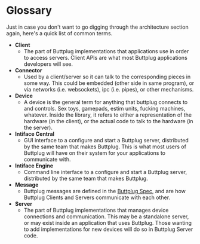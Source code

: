 # Glossary

Just in case you don't want to go digging through the architecture section again, here's a quick list of common terms.

* **Client**
  * The part of Buttplug implementations that applications use in order to access servers. Client
    APIs are what most Buttplug applications developers will see.
* **Connector**
  * Used by a client/server so it can talk to the corresponding pieces in some way. This could be
    embedded (other side in same program), or via networks (i.e. websockets), ipc (i.e. pipes), or
    other mechanisms.
* **Device**
  * A device is the general term for anything that buttplug connects to and controls. Sex toys,
    gamepads, estim units, fucking machines, whatever. Inside the library, it refers to either a
    representation of the hardware (in the client), or the actual code to talk to the hardware (in
    the server).
* **Intiface Central**
  * GUI interface to a configure and start a Buttplug server, distributed by the same team that
    makes Buttplug. This is what most users of Buttplug will have on their system for your
    applications to communicate with.
* **Intiface Engine**
  * Command line interface to a configure and start a Buttplug server, distributed by the same team
    that makes Buttplug.
* **Message**
  * Buttplug messages are defined in the [Buttplug Spec](https://buttplug-spec.docs.buttplug.io),
    and are how Buttplug Clients and Servers communicate with each other.
* **Server** 
  * The part of Buttplug implementations that manages device connections and communication. This may
    be a standalone server, or may exist inside an application that uses Buttplug. Those wanting to
    add implementations for new devices will do so in Buttplug Server code.
